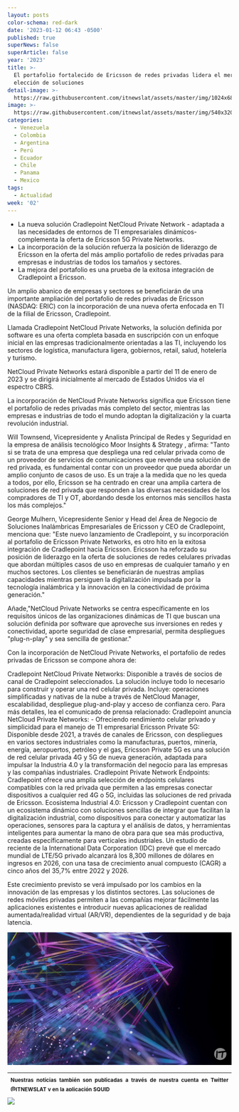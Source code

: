```yaml
---
layout: posts
color-schema: red-dark
date: '2023-01-12 06:43 -0500'
published: true
superNews: false
superArticle: false
year: '2023'
title: >-
  El portafolio fortalecido de Ericsson de redes privadas lidera el mercado en
  elección de soluciones
detail-image: >-
  https://raw.githubusercontent.com/itnewslat/assets/master/img/1024x680/Redes-Computacion-g.jpg
image: >-
  https://raw.githubusercontent.com/itnewslat/assets/master/img/540x320/Redes-Computacion-p.jpg
categories:
  - Venezuela
  - Colombia
  - Argentina
  - Perú
  - Ecuador
  - Chile
  - Panama
  - Mexico
tags:
  - Actualidad
week: '02'
---
```

- La nueva solución Cradlepoint NetCloud Private Network - adaptada a las necesidades de entornos de TI empresariales dinámicos- complementa la oferta de Ericsson 5G Private Networks.
- La incorporación de la solución refuerza la posición de liderazgo de Ericsson en la oferta del más amplio portafolio de redes privadas para empresas e industrias de todos los tamaños y sectores.
- La mejora del portafolio es una prueba de la exitosa integración de Cradlepoint a Ericsson.

Un amplio abanico de empresas y sectores se beneficiarán de una importante ampliación del portafolio de redes privadas de Ericsson (NASDAQ: ERIC) con la incorporación de una nueva oferta enfocada en TI de la filial de Ericsson, Cradlepoint.

Llamada Cradlepoint NetCloud Private Networks, la solución definida por software es una oferta completa basada en suscripción con un enfoque inicial en las empresas tradicionalmente orientadas a las TI, incluyendo los sectores de logística, manufactura ligera, gobiernos, retail, salud, hotelería y turismo.

NetCloud Private Networks estará disponible a partir del 11 de enero de 2023 y se dirigirá inicialmente al mercado de Estados Unidos via el espectro CBRS.

La incorporación de NetCloud Private Networks significa que Ericsson tiene el portafolio de redes privadas más completo del sector, mientras las empresas e industrias de todo el mundo adoptan la digitalización y la cuarta revolución industrial.

Will Townsend, Vicepresidente y Analista Principal de Redes y Seguridad en la empresa de análisis tecnológico Moor Insights & Strategy , afirma: "Tanto si se trata de una empresa que despliega una red celular privada como de un proveedor de servicios de comunicaciones que revende una solución de red privada, es fundamental contar con un proveedor que pueda abordar un amplio conjunto de casos de uso. Es un traje a la medida que no les queda a todos, por ello, Ericsson se ha centrado en crear una amplia cartera de soluciones de red privada que responden a las diversas necesidades de los compradores de TI y OT, abordando desde los entornos más sencillos hasta los más complejos."

George Mulhern, Vicepresidente Senior y Head del Área de Negocio de Soluciones Inalámbricas Empresariales de Ericsson y CEO de Cradlepoint, menciona que: "Este nuevo lanzamiento de Cradlepoint, y su incorporación al portafolio de Ericsson Private Networks, es otro hito en la exitosa integración de Cradlepoint hacia Ericsson. Ericsson ha reforzado su posición de liderazgo en la oferta de soluciones de redes celulares privadas que abordan múltiples casos de uso en empresas de cualquier tamaño y en muchos sectores. Los clientes se beneficiarán de nuestras amplias capacidades mientras persiguen la digitalización impulsada por la tecnología inalámbrica y la innovación en la conectividad de próxima generación."

Añade,"NetCloud Private Networks se centra específicamente en los requisitos únicos de las organizaciones dinámicas de TI que buscan una solución definida por software que aproveche sus inversiones en redes y conectividad, aporte seguridad de clase empresarial, permita despliegues "plug-n-play" y sea sencilla de gestionar."

Con la incorporación de NetCloud Private Networks, el portafolio de redes privadas de Ericsson se compone ahora de:

Cradlepoint NetCloud Private Networks: Disponible a través de socios de canal de Cradlepoint seleccionados. La solución incluye todo lo necesario para construir y operar una red celular privada. Incluye: operaciones simplificadas y nativas de la nube a través de NetCloud Manager, escalabilidad, despliegue plug-and-play y acceso de confianza cero. Para más detalles, lea el comunicado de prensa relacionado: Cradlepoint anuncia NetCloud Private Networks: - Ofreciendo rendimiento celular privado y simplicidad para el manejo de TI empresarial
Ericsson Private 5G: Disponible desde 2021, a través de canales de Ericsson, con despliegues en varios sectores industriales como la manufacturas, puertos, minería, energía, aeropuertos, petróleo y el gas, Ericsson Private 5G es una solución de red celular privada 4G y 5G de nueva generación, adaptada para impulsar la Industria 4.0 y la transformación del negocio para las empresas y las compañías industriales.
Cradlepoint Private Network Endpoints: Cradlepoint ofrece una amplia selección de endpoints celulares compatibles con la red privada que permiten a las empresas conectar dispositivos a cualquier red 4G o 5G, incluidas las soluciones de red privada de Ericsson.
Ecosistema Industrial 4.0: Ericsson y Cradlepoint cuentan con un ecosistema dinámico con soluciones sencillas de integrar que facilitan la digitalización industrial, como dispositivos para conectar y automatizar las operaciones, sensores para la captura y el análisis de datos, y herramientas inteligentes para aumentar la mano de obra para que sea más productiva, creadas específicamente para verticales industriales. 
Un estudio de reciente de la International Data Corporation (IDC) prevé que el mercado mundial de LTE/5G privado alcanzará los 8,300 millones de dólares en ingresos en 2026, con una tasa de crecimiento anual compuesto (CAGR) a cinco años del 35,7% entre 2022 y 2026.

Este crecimiento previsto se verá impulsado por los cambios en la innovación de las empresas y los distintos sectores. Las soluciones de redes móviles privadas permiten a las compañías mejorar fácilmente las aplicaciones existentes e introducir nuevas aplicaciones de realidad aumentada/realidad virtual (AR/VR), dependientes de la seguridad y de baja latencia.

![](https://raw.githubusercontent.com/itnewslat/assets/master/img/540x320/Redes-Computacion-p.jpg)

<table style="height: 42px;" width="569">
<tbody>
<tr>
<td style="text-align: justify;"><sub><strong>Nuestras noticias también son publicadas a través de nuestra cuenta en Twitter <a href="https://twitter.com/itnewslat?lang=es">@ITNEWSLAT</a> y en la aplicación <a href="https://squidapp.co/en/">SQUID</a></strong></sub></td>
</tr>
</tbody>
</table>

<img src="https://tracker.metricool.com/c3po.jpg?hash=56f88a41e39ab42c063cc51676587a04"/>